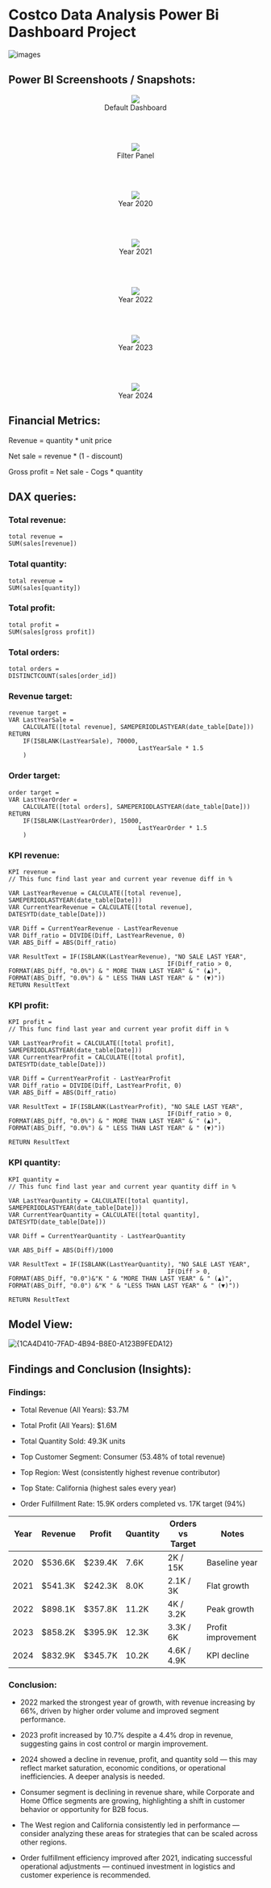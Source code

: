 # Costco Data Analysis Power Bi Dashboard Project

![images](https://github.com/user-attachments/assets/af740559-c15b-45f2-9d79-92ca8bef85d9)

## Power BI Screenshoots / Snapshots:
<p align="center">
  <img src="https://github.com/user-attachments/assets/441c86c3-d05d-4141-9a26-57f3d15c0a96
" />
  <br>
  Default Dashboard
</p>

<br><br>

<p align="center">
  <img src="https://github.com/user-attachments/assets/358a3faf-b604-4e49-92bd-6673f2e20b72" />
  <br>
  Filter Panel
</p>

<br><br>

<p align="center">
  <img src="https://github.com/user-attachments/assets/b14604bd-b315-4400-ba0f-1ecd022d45cb" />
  <br>
  Year 2020
</p>

<br><br>

<p align="center">
  <img src="https://github.com/user-attachments/assets/006fc5b6-ab15-485a-b9b4-65a141ab60b8" />
  <br>
  Year 2021
</p>

<br><br>

<p align="center">
  <img src="https://github.com/user-attachments/assets/9975e755-0f7c-440d-80f2-9e6a67079d7b"
 />
  <br>
  Year 2022
</p>

<br><br>

<p align="center">
  <img src="https://github.com/user-attachments/assets/1f216de1-081f-4a3a-9f85-911d5913629b"/>
  <br>
  Year 2023
</p>

<br><br>

<p align="center">
  <img src="https://github.com/user-attachments/assets/0379d13d-51af-4ef7-b5cd-4309b96bf93d"/>
  <br>
  Year 2024
</p>




## Financial Metrics:
Revenue = quantity * unit price

Net sale = revenue * (1 - discount)

Gross profit = Net sale - Cogs * quantity

## DAX queries:
### Total revenue:
```text
total revenue = 
SUM(sales[revenue])
```

### Total quantity:
```text
total revenue = 
SUM(sales[quantity])
```

### Total profit:
```text
total profit = 
SUM(sales[gross profit])
```

### Total orders:
```text
total orders = 
DISTINCTCOUNT(sales[order_id])
```

###  Revenue target:
```text
revenue target = 
VAR LastYearSale =
    CALCULATE([total revenue], SAMEPERIODLASTYEAR(date_table[Date]))
RETURN
    IF(ISBLANK(LastYearSale), 70000, 
                                    LastYearSale * 1.5
    )
```

###  Order target:
```text
order target = 
VAR LastYearOrder =
    CALCULATE([total orders], SAMEPERIODLASTYEAR(date_table[Date]))
RETURN
    IF(ISBLANK(LastYearOrder), 15000, 
                                    LastYearOrder * 1.5
    )
```

### KPI revenue:
```text
KPI revenue = 
// This func find last year and current year revenue diff in %

VAR LastYearRevenue = CALCULATE([total revenue], SAMEPERIODLASTYEAR(date_table[Date]))
VAR CurrentYearRevenue = CALCULATE([total revenue], DATESYTD(date_table[Date]))

VAR Diff = CurrentYearRevenue - LastYearRevenue
VAR Diff_ratio = DIVIDE(Diff, LastYearRevenue, 0)
VAR ABS_Diff = ABS(Diff_ratio)

VAR ResultText = IF(ISBLANK(LastYearRevenue), "NO SALE LAST YEAR",
                                            IF(Diff_ratio > 0, FORMAT(ABS_Diff, "0.0%") & " MORE THAN LAST YEAR" & " (▲)", FORMAT(ABS_Diff, "0.0%") & " LESS THAN LAST YEAR" & " (▼)"))
RETURN ResultText
```

### KPI profit:
```text
KPI profit = 
// This func find last year and current year profit diff in %

VAR LastYearProfit = CALCULATE([total profit], SAMEPERIODLASTYEAR(date_table[Date]))
VAR CurrentYearProfit = CALCULATE([total profit], DATESYTD(date_table[Date]))

VAR Diff = CurrentYearProfit - LastYearProfit
VAR Diff_ratio = DIVIDE(Diff, LastYearProfit, 0)
VAR ABS_Diff = ABS(Diff_ratio)

VAR ResultText = IF(ISBLANK(LastYearProfit), "NO SALE LAST YEAR",
                                            IF(Diff_ratio > 0, FORMAT(ABS_Diff, "0.0%") & " MORE THAN LAST YEAR" & " (▲)", FORMAT(ABS_Diff, "0.0%") & " LESS THAN LAST YEAR" & " (▼)"))

RETURN ResultText 
```

### KPI quantity:
```text
KPI quantity = 
// This func find last year and current year quantity diff in %

VAR LastYearQuantity = CALCULATE([total quantity], SAMEPERIODLASTYEAR(date_table[Date]))
VAR CurrentYearQuantity = CALCULATE([total quantity], DATESYTD(date_table[Date]))

VAR Diff = CurrentYearQuantity - LastYearQuantity

VAR ABS_Diff = ABS(Diff)/1000

VAR ResultText = IF(ISBLANK(LastYearQuantity), "NO SALE LAST YEAR",
                                            IF(Diff > 0, FORMAT(ABS_Diff, "0.0")&"K " & "MORE THAN LAST YEAR" & " (▲)", FORMAT(ABS_Diff, "0.0") &"K " & "LESS THAN LAST YEAR" & " (▼)"))

RETURN ResultText
```

## Model View:
![{1CA4D410-7FAD-4B94-B8E0-A123B9FEDA12}](https://github.com/user-attachments/assets/3fd2802f-15ba-4f29-8b30-6e55523f8f75)


## Findings and Conclusion (Insights):
### Findings:
* Total Revenue (All Years): $3.7M

* Total Profit (All Years): $1.6M

* Total Quantity Sold: 49.3K units

* Top Customer Segment: Consumer (53.48% of total revenue)

* Top Region: West (consistently highest revenue contributor)

* Top State: California (highest sales every year)

* Order Fulfillment Rate: 15.9K orders completed vs. 17K target (94%)

| Year | Revenue  | Profit   | Quantity | Orders vs Target | Notes              |
| ---- | -------- | -------- | -------- | ---------------- | ------------------ |
| 2020 | \$536.6K | \$239.4K | 7.6K     | 2K / 15K         | Baseline year      |
| 2021 | \$541.3K | \$242.3K | 8.0K     | 2.1K / 3K        | Flat growth        |
| 2022 | \$898.1K | \$357.8K | 11.2K    | 4K / 3.2K        | Peak growth        |
| 2023 | \$858.2K | \$395.9K | 12.3K    | 3.3K / 6K        | Profit improvement |
| 2024 | \$832.9K | \$345.7K | 10.2K    | 4.6K / 4.9K      | KPI decline        |

### Conclusion:
* 2022 marked the strongest year of growth, with revenue increasing by 66%, driven by higher order volume and improved segment performance.

* 2023 profit increased by 10.7% despite a 4.4% drop in revenue, suggesting gains in cost control or margin improvement.

* 2024 showed a decline in revenue, profit, and quantity sold — this may reflect market saturation, economic conditions, or operational inefficiencies. A deeper analysis is needed.

* Consumer segment is declining in revenue share, while Corporate and Home Office segments are growing, highlighting a shift in customer behavior or opportunity for B2B focus.

* The West region and California consistently led in performance — consider analyzing these areas for strategies that can be scaled across other regions.

* Order fulfillment efficiency improved after 2021, indicating successful operational adjustments — continued investment in logistics and customer experience is recommended.




